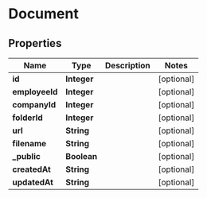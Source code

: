 

# Document


## Properties

| Name | Type | Description | Notes |
|------------ | ------------- | ------------- | -------------|
|**id** | **Integer** |  |  [optional] |
|**employeeId** | **Integer** |  |  [optional] |
|**companyId** | **Integer** |  |  [optional] |
|**folderId** | **Integer** |  |  [optional] |
|**url** | **String** |  |  [optional] |
|**filename** | **String** |  |  [optional] |
|**_public** | **Boolean** |  |  [optional] |
|**createdAt** | **String** |  |  [optional] |
|**updatedAt** | **String** |  |  [optional] |



